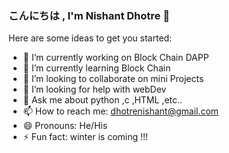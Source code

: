 ### こんにちは , I'm Nishant Dhotre  👋

<!-- **PromethusN/PromethusN** is a ✨ _special_ ✨ repository because its `README.md` (this file) appears on your GitHub profile. -->

Here are some ideas to get you started:

- 🔭 I’m currently working on Block Chain DAPP
- 🌱 I’m currently learning  Block Chain
- 👯 I’m looking to collaborate on mini Projects
- 🤔 I’m looking for help with webDev
- 💬 Ask me about python ,c ,HTML ,etc..
- 📫 How to reach me: dhotrenishant@gmail.com
- 😄 Pronouns: He/His
- ⚡ Fun fact: winter is coming !!!


